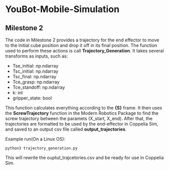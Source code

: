 # YouBot-Mobile-Simulation

## Milestone 2

The code in Milestone 2 provides a trajectory for the end effector to move to the initial cube position and drop it off in its final position. The function used to perform these actions is call **Trajectory_Generation**. It takes several transforms as inputs, such as:

- Tse_initial: np.ndarray
- Tsc_initial: np.ndarray
- Tsc_final: np.ndarray
- Tce_grasp: np.ndarray
- Tce_standoff: np.ndarray
- k: int
- gripper_state: bool

This function calculates everything according to the **{S}** frame. It then uses the **ScrewTrajectory** function in the Modern Robotics Package to find the screw trajectory between the paramets (X_start, X_end). After that, the trajectories are formatted to be used by the end-effector in Coppelia Sim, and saved to an output csv file called **output_trajectories**.

Example run(On a Linux OS):

```
python3 trajectory_generation.py
```

This will rewrite the ouptut_trajcetories.csv and be ready for use in Coppelia Sim.
